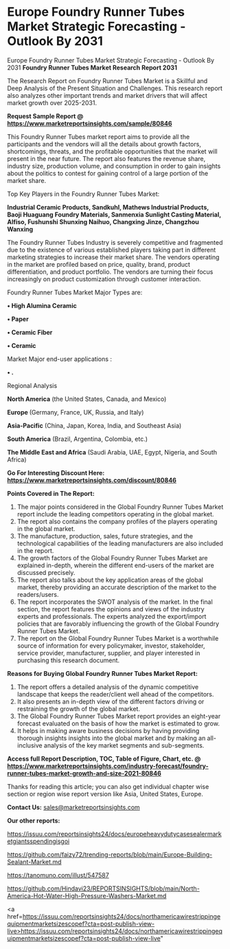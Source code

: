 # Europe Foundry Runner Tubes Market Strategic Forecasting - Outlook By 2031
 Europe Foundry Runner Tubes Market Strategic Forecasting - Outlook By 2031
<strong>Foundry Runner Tubes Market Research Report 2031</strong>

The Research Report on Foundry Runner Tubes Market is a Skillful and Deep Analysis of the Present Situation and Challenges. This research report also analyzes other important trends and market drivers that will affect market growth over 2025-2031.

<strong>Request Sample Report @ <a href=https://www.marketreportsinsights.com/sample/80846>https://www.marketreportsinsights.com/sample/80846</a></strong>

This Foundry Runner Tubes market report aims to provide all the participants and the vendors will all the details about growth factors, shortcomings, threats, and the profitable opportunities that the market will present in the near future. The report also features the revenue share, industry size, production volume, and consumption in order to gain insights about the politics to contest for gaining control of a large portion of the market share.

Top Key Players in the Foundry Runner Tubes Market:

<strong>Industrial Ceramic Products, Sandkuhl, Mathews Industrial Products, Baoji Huaguang Foundry Materials, Sanmenxia Sunlight Casting Material, Alfiso, Fushunshi Shunxing Naihuo, Changxing Jinze, Changzhou Wanxing</strong>

The Foundry Runner Tubes Industry is severely competitive and fragmented due to the existence of various established players taking part in different marketing strategies to increase their market share. The vendors operating in the market are profiled based on price, quality, brand, product differentiation, and product portfolio. The vendors are turning their focus increasingly on product customization through customer interaction.

Foundry Runner Tubes Market Major Types are:

<strong>• High Alumina Ceramic

• Paper

• Ceramic Fiber

• Ceramic</strong>

Market Major end-user applications :

<strong>• .</strong>

Regional Analysis

</u><strong><b>North America</b></strong> (the United States, Canada, and Mexico)

<strong><b>Europe </b></strong>(Germany, France, UK, Russia, and Italy)

<strong><b>Asia-Pacific</b></strong> (China, Japan, Korea, India, and Southeast Asia)

<strong><b>South America</b></strong> (Brazil, Argentina, Colombia, etc.)

<strong><b>The Middle East and Africa</b></strong> (Saudi Arabia, UAE, Egypt, Nigeria, and South Africa)

<strong>Go For Interesting Discount Here: <a href=https://www.marketreportsinsights.com/discount/80846>https://www.marketreportsinsights.com/discount/80846</a></strong>

<strong>Points Covered in The Report:</strong>
<ol>
  <li>The major points considered in the Global Foundry Runner Tubes Market report include the leading competitors operating in the global market.</li>
  <li>The report also contains the company profiles of the players operating in the global market.</li>
  <li>The manufacture, production, sales, future strategies, and the technological capabilities of the leading manufacturers are also included in the report.</li>
  <li>The growth factors of the Global Foundry Runner Tubes Market are explained in-depth, wherein the different end-users of the market are discussed precisely.</li>
  <li>The report also talks about the key application areas of the global market, thereby providing an accurate description of the market to the readers/users.</li>
  <li>The report incorporates the SWOT analysis of the market. In the final section, the report features the opinions and views of the industry experts and professionals. The experts analyzed the export/import policies that are favorably influencing the growth of the Global Foundry Runner Tubes Market.</li>
  <li>The report on the Global Foundry Runner Tubes Market is a worthwhile source of information for every policymaker, investor, stakeholder, service provider, manufacturer, supplier, and player interested in purchasing this research document.</li>
</ol>
<strong>Reasons for Buying Global Foundry Runner Tubes Market Report:</strong>

<ol>
  <li>The report offers a detailed analysis of the dynamic competitive landscape that keeps the reader/client well ahead of the competitors.</li>
  <li>It also presents an in-depth view of the different factors driving or restraining the growth of the global market.</li>
  <li>The Global Foundry Runner Tubes Market report provides an eight-year forecast evaluated on the basis of how the market is estimated to grow.</li>
  <li>It helps in making aware business decisions by having providing thorough insights insights into the global market and by making an all-inclusive analysis of the key market segments and sub-segments.</li>
</ol>
<strong>Access full Report Description, TOC, Table of Figure, Chart, etc. @ <a href=https://www.marketreportsinsights.com/industry-forecast/foundry-runner-tubes-market-growth-and-size-2021-80846>https://www.marketreportsinsights.com/industry-forecast/foundry-runner-tubes-market-growth-and-size-2021-80846</a></strong>


Thanks for reading this article; you can also get individual chapter wise section or region wise report version like Asia, United States, Europe.

<strong>Contact Us:</strong>
sales@marketreportsinsights.com

<strong>Our other reports:</strong>

<a href=https://issuu.com/reportsinsights24/docs/europeheavydutycasesealermarketgiantsspendingisgoi>https://issuu.com/reportsinsights24/docs/europeheavydutycasesealermarketgiantsspendingisgoi</a>

<a href=https://github.com/faizy72/trending-reports/blob/main/Europe-Building-Sealant-Market.md>https://github.com/faizy72/trending-reports/blob/main/Europe-Building-Sealant-Market.md</a>

<a href=https://tanomuno.com/illust/547587>https://tanomuno.com/illust/547587</a>

<a href=https://github.com/Hindavi23/REPORTSINSIGHTS/blob/main/North-America-Hot-Water-High-Pressure-Washers-Market.md>https://github.com/Hindavi23/REPORTSINSIGHTS/blob/main/North-America-Hot-Water-High-Pressure-Washers-Market.md</a>

<a href=https://issuu.com/reportsinsights24/docs/northamericawirestrippingequipmentmarketsizescopef?cta=post-publish-view-live>https://issuu.com/reportsinsights24/docs/northamericawirestrippingequipmentmarketsizescopef?cta=post-publish-view-live</a>"
